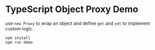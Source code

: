 TypeScript Object Proxy Demo
===========================

use `new Proxy` to wrap an object and define `get` and `set` to implement custom logic.

```
npm install
npm run demo
```
